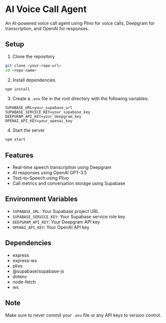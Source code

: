 # AI Voice Call Agent

An AI-powered voice call agent using Plivo for voice calls, Deepgram for transcription, and OpenAI for responses.

## Setup

1. Clone the repository
```bash
git clone <your-repo-url>
cd <repo-name>
```

2. Install dependencies
```bash
npm install
```

3. Create a `.env` file in the root directory with the following variables:
```
SUPABASE_URL=your_supabase_url
SUPABASE_SERVICE_KEY=your_supabase_key
DEEPGRAM_API_KEY=your_deepgram_key
OPENAI_API_KEY=your_openai_key
```

4. Start the server
```bash
npm start
```

## Features

- Real-time speech transcription using Deepgram
- AI responses using OpenAI GPT-3.5
- Text-to-Speech using Plivo
- Call metrics and conversation storage using Supabase

## Environment Variables

- `SUPABASE_URL`: Your Supabase project URL
- `SUPABASE_SERVICE_KEY`: Your Supabase service role key
- `DEEPGRAM_API_KEY`: Your Deepgram API key
- `OPENAI_API_KEY`: Your OpenAI API key

## Dependencies

- express
- express-ws
- plivo
- @supabase/supabase-js
- dotenv
- node-fetch
- ws

## Note

Make sure to never commit your `.env` file or any API keys to version control. 